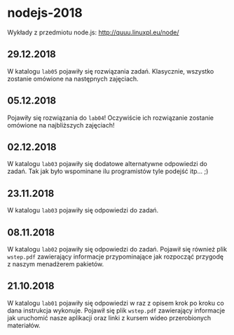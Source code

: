 # nodejs-2018

Wykłady z przedmiotu node.js: http://quuu.linuxpl.eu/node/

## 29.12.2018
W katalogu `lab05` pojawiły się rozwiązania zadań. Klasycznie, wszystko zostanie omówione na następnych zajęciach.

## 05.12.2018
Pojawiły się rozwiązania do `lab04`! 
Oczywiście ich rozwiązanie zostanie omówione na najbliższych zajęciach!

## 02.12.2018
W katalogu `lab03` pojawiły się dodatowe alternatywne odpowiedzi do zadań. Tak jak było wspominane ilu programistów tyle podejść itp... ;)

## 23.11.2018
W katalogu `lab03` pojawiły się odpowiedzi do zadań.

## 08.11.2018
W katalogu `lab02` pojawiły się odpowiedzi do zadań. Pojawił się również plik `wstep.pdf` zawierający informacje przypominające jak rozpocząć przygodę z naszym menadżerem pakietów.

## 21.10.2018
W katalogu `lab01` pojawiły się odpowiedzi w raz z opisem krok po kroku co dana instrukcja wykonuje. Pojawił się plik `wstep.pdf` zawierający informacje jak uruchomić nasze aplikacji oraz linki z kursem wideo przerobionych materiałów.
